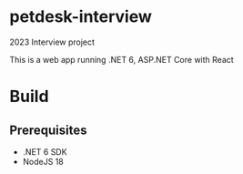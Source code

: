 # petdesk-interview
2023 Interview project

This is a web app running .NET 6, ASP.NET Core with React

# Build
## Prerequisites
 - .NET 6 SDK
 - NodeJS 18